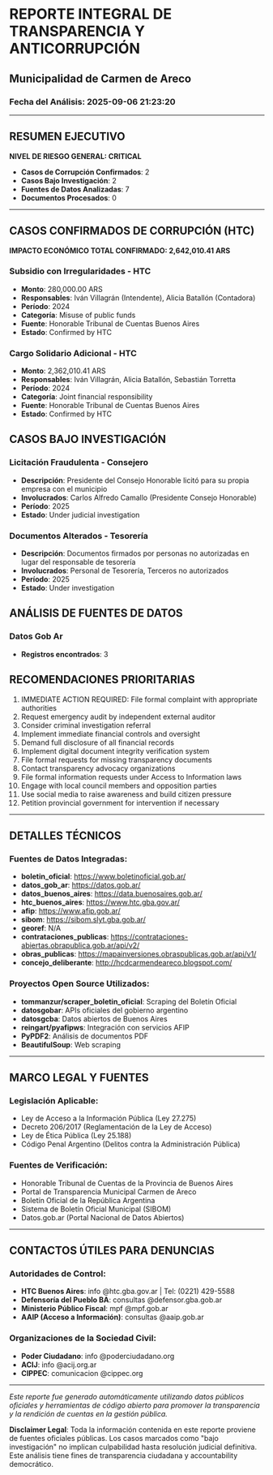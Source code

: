 # REPORTE INTEGRAL DE TRANSPARENCIA Y ANTICORRUPCIÓN
## Municipalidad de Carmen de Areco
### Fecha del Análisis: 2025-09-06 21:23:20

---

## RESUMEN EJECUTIVO
**NIVEL DE RIESGO GENERAL: CRITICAL**
- **Casos de Corrupción Confirmados**: 2
- **Casos Bajo Investigación**: 2
- **Fuentes de Datos Analizadas**: 7
- **Documentos Procesados**: 0

---

## CASOS CONFIRMADOS DE CORRUPCIÓN (HTC)
**IMPACTO ECONÓMICO TOTAL CONFIRMADO: 2,642,010.41 ARS**

### Subsidio con Irregularidades - HTC
- **Monto**: 280,000.00 ARS
- **Responsables**: Iván Villagrán (Intendente), Alicia Batallón (Contadora)
- **Período**: 2024
- **Categoría**: Misuse of public funds
- **Fuente**: Honorable Tribunal de Cuentas Buenos Aires
- **Estado**: Confirmed by HTC

### Cargo Solidario Adicional - HTC
- **Monto**: 2,362,010.41 ARS
- **Responsables**: Iván Villagrán, Alicia Batallón, Sebastián Torretta
- **Período**: 2024
- **Categoría**: Joint financial responsibility
- **Fuente**: Honorable Tribunal de Cuentas Buenos Aires
- **Estado**: Confirmed by HTC

## CASOS BAJO INVESTIGACIÓN

### Licitación Fraudulenta - Consejero
- **Descripción**: Presidente del Consejo Honorable licitó para su propia empresa con el municipio
- **Involucrados**: Carlos Alfredo Camallo (Presidente Consejo Honorable)
- **Período**: 2025
- **Estado**: Under judicial investigation

### Documentos Alterados - Tesorería
- **Descripción**: Documentos firmados por personas no autorizadas en lugar del responsable de tesorería
- **Involucrados**: Personal de Tesorería, Terceros no autorizados
- **Período**: 2025
- **Estado**: Under investigation

## ANÁLISIS DE FUENTES DE DATOS

### Datos Gob Ar
- **Registros encontrados**: 3

## RECOMENDACIONES PRIORITARIAS

1. IMMEDIATE ACTION REQUIRED: File formal complaint with appropriate authorities
2. Request emergency audit by independent external auditor
3. Consider criminal investigation referral
4. Implement immediate financial controls and oversight
5. Demand full disclosure of all financial records
6. Implement digital document integrity verification system
7. File formal requests for missing transparency documents
8. Contact transparency advocacy organizations
9. File formal information requests under Access to Information laws
10. Engage with local council members and opposition parties
11. Use social media to raise awareness and build citizen pressure
12. Petition provincial government for intervention if necessary

---

## DETALLES TÉCNICOS
### Fuentes de Datos Integradas:
- **boletin_oficial**: https://www.boletinoficial.gob.ar/
- **datos_gob_ar**: https://datos.gob.ar/
- **datos_buenos_aires**: https://data.buenosaires.gob.ar/
- **htc_buenos_aires**: https://www.htc.gba.gov.ar/
- **afip**: https://www.afip.gob.ar/
- **sibom**: https://sibom.slyt.gba.gob.ar/
- **georef**: N/A
- **contrataciones_publicas**: https://contrataciones-abiertas.obrapublica.gob.ar/api/v2/
- **obras_publicas**: https://mapainversiones.obraspublicas.gob.ar/api/v1/
- **concejo_deliberante**: http://hcdcarmendeareco.blogspot.com/

### Proyectos Open Source Utilizados:
- **tommanzur/scraper_boletin_oficial**: Scraping del Boletín Oficial
- **datosgobar**: APIs oficiales del gobierno argentino
- **datosgcba**: Datos abiertos de Buenos Aires
- **reingart/pyafipws**: Integración con servicios AFIP
- **PyPDF2**: Análisis de documentos PDF
- **BeautifulSoup**: Web scraping

---

## MARCO LEGAL Y FUENTES
### Legislación Aplicable:
- Ley de Acceso a la Información Pública (Ley 27.275)
- Decreto 206/2017 (Reglamentación de la Ley de Acceso)
- Ley de Ética Pública (Ley 25.188)
- Código Penal Argentino (Delitos contra la Administración Pública)

### Fuentes de Verificación:
- Honorable Tribunal de Cuentas de la Provincia de Buenos Aires
- Portal de Transparencia Municipal Carmen de Areco
- Boletín Oficial de la República Argentina
- Sistema de Boletín Oficial Municipal (SIBOM)
- Datos.gob.ar (Portal Nacional de Datos Abiertos)

---

## CONTACTOS ÚTILES PARA DENUNCIAS
### Autoridades de Control:
- **HTC Buenos Aires**: info @htc.gba.gov.ar | Tel: (0221) 429-5588
- **Defensoría del Pueblo BA**: consultas @defensor.gba.gob.ar
- **Ministerio Público Fiscal**: mpf @mpf.gob.ar
- **AAIP (Acceso a Información)**: consultas @aaip.gob.ar

### Organizaciones de la Sociedad Civil:
- **Poder Ciudadano**: info @poderciudadano.org
- **ACIJ**: info @acij.org.ar
- **CIPPEC**: comunicacion @cippec.org

---

*Este reporte fue generado automáticamente utilizando datos públicos oficiales y herramientas de código abierto para promover la transparencia y la rendición de cuentas en la gestión pública.*

**Disclaimer Legal**: Toda la información contenida en este reporte proviene de fuentes oficiales públicas. Los casos marcados como "bajo investigación" no implican culpabilidad hasta resolución judicial definitiva. Este análisis tiene fines de transparencia ciudadana y accountability democrático.